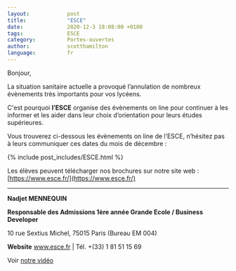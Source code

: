 ```yaml
---
layout:            post
title:             "ESCE"
date:              2020-12-3 18:08:00 +0100
tags:              ESCE
category:          Portes-ouvertes
author:            scotthamilton
language:          fr
---
```


Bonjour,

 

La situation sanitaire actuelle a provoqué l’annulation de nombreux évènements très importants pour vos lycéens.

C'est pourquoi **l’ESCE** organise des évènements on line pour continuer à les informer et les aider dans leur choix d’orientation pour leurs études supérieures.  

Vous trouverez ci-dessous les évènements on line de l’ESCE, n’hésitez pas à leurs communiquer ces dates du mois de décembre :

{% include post_includes/ESCE.html %}

Les élèves peuvent télécharger  nos brochures sur notre site web : [https://www.esce.fr/](https://www.esce.fr/)



________________________


**Nadjet MENNEQUIN**

**Responsable des Admissions 1ère année Grande Ecole / Business Developer**


10 rue Sextius Michel, 75015 Paris (Bureau EM 004)

**Website**  www.esce.fr    | Tél.  +(33) 1 81 51 15 69


Voir [notre vidéo](https://www.esce.fr/jpo-permanente-lesce-vous-ouvre-ses-portes-en-ligne/)




